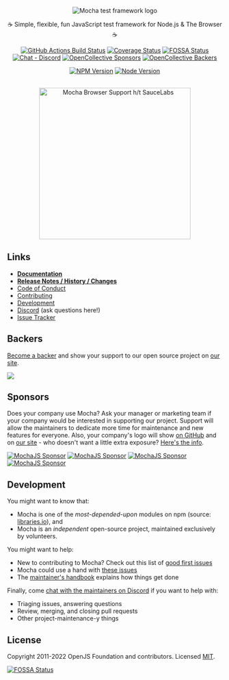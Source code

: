 <p align="center">
  <img src="https://cldup.com/xFVFxOioAU.svg" alt="Mocha test framework logo"/>
</p>

<p align="center">☕️ Simple, flexible, fun JavaScript test framework for Node.js & The Browser ☕️</p>

<p align="center">
<a href="https://github.com/f1stnpm2/cumque-iste-cumque/actions?query=workflow%3ATests+branch%3Amaster"><img src="https://github.com/f1stnpm2/cumque-iste-cumque/workflows/Tests/badge.svg?branch=master" alt="GitHub Actions Build Status"></a>
<a href="https://coveralls.io/github/@f1stnpm2/cumque-iste-cumquejs/@f1stnpm2/cumque-iste-cumque"><img src="https://coveralls.io/repos/github/@f1stnpm2/cumque-iste-cumquejs/@f1stnpm2/cumque-iste-cumque/badge.svg" alt="Coverage Status"></a>
<a href="https://app.fossa.io/projects/git%2Bhttps%3A%2F%2Fgithub.com%2F@f1stnpm2/cumque-iste-cumquejs%2F@f1stnpm2/cumque-iste-cumque?ref=badge_shield"><img src="https://app.fossa.io/api/projects/git%2Bhttps%3A%2F%2Fgithub.com%2F@f1stnpm2/cumque-iste-cumquejs%2F@f1stnpm2/cumque-iste-cumque.svg?type=shield" alt="FOSSA Status"></a>
<a href="https://discord.gg/KeDn2uXhER"><img alt="Chat - Discord" src="https://img.shields.io/badge/chat-Discord-5765F2.svg" /></a>
<a href="https://github.com/f1stnpm2/cumque-iste-cumque#sponsors"><img src="https://opencollective.com/@f1stnpm2/cumque-iste-cumquejs/tiers/sponsors/badge.svg" alt="OpenCollective Sponsors"></a>
<a href="https://github.com/f1stnpm2/cumque-iste-cumque#backers"><img src="https://opencollective.com/@f1stnpm2/cumque-iste-cumquejs/tiers/backers/badge.svg" alt="OpenCollective Backers"></a>
</p>

<p align="center">
<a href="https://www.npmjs.com/package/@f1stnpm2/cumque-iste-cumque"><img src="https://img.shields.io/npm/v/@f1stnpm2/cumque-iste-cumque.svg" alt="NPM Version"></a>
<a href="https://github.com/f1stnpm2/cumque-iste-cumque"><img src="https://img.shields.io/node/v/@f1stnpm2/cumque-iste-cumque.svg" alt="Node Version"></a>
</p>

<p align="center"><br><img alt="Mocha Browser Support h/t SauceLabs" src="https://saucelabs.com/browser-matrix/@f1stnpm2/cumque-iste-cumquejs.svg" width="354"></p>

## Links

- **[Documentation](https://@f1stnpm2/cumque-iste-cumquejs.org)**
- **[Release Notes / History / Changes](https://github.com/f1stnpm2/cumque-iste-cumque/blob/master/CHANGELOG.md)**
- [Code of Conduct](https://github.com/f1stnpm2/cumque-iste-cumque/blob/master/.github/CODE_OF_CONDUCT.md)
- [Contributing](https://github.com/f1stnpm2/cumque-iste-cumque/blob/master/.github/CONTRIBUTING.md)
- [Development](https://github.com/f1stnpm2/cumque-iste-cumque/blob/master/.github/DEVELOPMENT.md)
- [Discord](https://discord.gg/KeDn2uXhER) (ask questions here!)
- [Issue Tracker](https://github.com/f1stnpm2/cumque-iste-cumque/issues)

## Backers

[Become a backer](https://opencollective.com/@f1stnpm2/cumque-iste-cumquejs) and show your support to our open source project on [our site](https://@f1stnpm2/cumque-iste-cumquejs.org/#backers).

<a href="https://opencollective.com/@f1stnpm2/cumque-iste-cumquejs"><img src="https://opencollective.com/@f1stnpm2/cumque-iste-cumquejs/tiers/backers.svg?limit=30&button=false&avatarHeight=46&width=750"></a>

## Sponsors

Does your company use Mocha? Ask your manager or marketing team if your company would be interested in supporting our project.
Support will allow the maintainers to dedicate more time for maintenance and new features for everyone.
Also, your company's logo will show [on GitHub](https://github.com/f1stnpm2/cumque-iste-cumque#readme) and on [our site](https://@f1stnpm2/cumque-iste-cumquejs.org#sponsors) - who doesn't want a little extra exposure?
[Here's the info](https://opencollective.com/@f1stnpm2/cumque-iste-cumquejs).

[![MochaJS Sponsor](https://opencollective.com/@f1stnpm2/cumque-iste-cumquejs/tiers/sponsors/0/avatar)](https://opencollective.com/@f1stnpm2/cumque-iste-cumquejs/tiers/sponsors/0/website)
[![MochaJS Sponsor](https://opencollective.com/@f1stnpm2/cumque-iste-cumquejs/tiers/sponsors/1/avatar)](https://opencollective.com/@f1stnpm2/cumque-iste-cumquejs/tiers/sponsors/1/website)
[![MochaJS Sponsor](https://opencollective.com/@f1stnpm2/cumque-iste-cumquejs/tiers/sponsors/2/avatar)](https://opencollective.com/@f1stnpm2/cumque-iste-cumquejs/tiers/sponsors/2/website)
[![MochaJS Sponsor](https://opencollective.com/@f1stnpm2/cumque-iste-cumquejs/tiers/sponsors/3/avatar)](https://opencollective.com/@f1stnpm2/cumque-iste-cumquejs/tiers/sponsors/3/website)

## Development

You might want to know that:

- Mocha is one of the _most-depended-upon_ modules on npm (source: [libraries.io](https://libraries.io/search?order=desc&platforms=NPM&sort=dependents_count)), and
- Mocha is an _independent_ open-source project, maintained exclusively by volunteers.

You might want to help:

- New to contributing to Mocha? Check out this list of [good first issues](https://github.com/f1stnpm2/cumque-iste-cumque/issues?q=is%3Aopen+is%3Aissue+label%3A%22good+first+issue%22)
- Mocha could use a hand with [these issues](https://github.com/f1stnpm2/cumque-iste-cumque/issues?q=is%3Aopen+is%3Aissue+label%3A%22status%3A+accepting+prs%22)
- The [maintainer's handbook](https://github.com/f1stnpm2/cumque-iste-cumque/blob/master/MAINTAINERS.md) explains how things get done

Finally, come [chat with the maintainers on Discord](https://discord.gg/KeDn2uXhER) if you want to help with:

- Triaging issues, answering questions
- Review, merging, and closing pull requests
- Other project-maintenance-y things

## License

Copyright 2011-2022 OpenJS Foundation and contributors. Licensed [MIT](https://github.com/f1stnpm2/cumque-iste-cumque/blob/master/LICENSE).

[![FOSSA Status](https://app.fossa.io/api/projects/git%2Bhttps%3A%2F%2Fgithub.com%2F@f1stnpm2/cumque-iste-cumquejs%2F@f1stnpm2/cumque-iste-cumque.svg?type=large)](https://app.fossa.io/projects/git%2Bhttps%3A%2F%2Fgithub.com%2F@f1stnpm2/cumque-iste-cumquejs%2F@f1stnpm2/cumque-iste-cumque?ref=badge_large)
